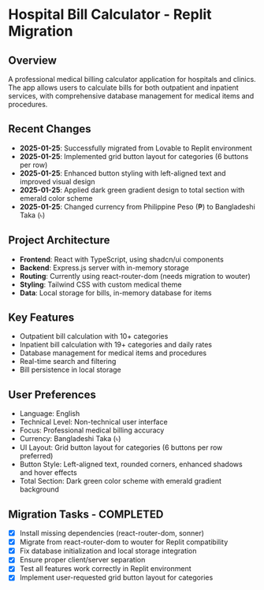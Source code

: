 # Hospital Bill Calculator - Replit Migration

## Overview
A professional medical billing calculator application for hospitals and clinics. The app allows users to calculate bills for both outpatient and inpatient services, with comprehensive database management for medical items and procedures.

## Recent Changes
- **2025-01-25**: Successfully migrated from Lovable to Replit environment
- **2025-01-25**: Implemented grid button layout for categories (6 buttons per row)
- **2025-01-25**: Enhanced button styling with left-aligned text and improved visual design
- **2025-01-25**: Applied dark green gradient design to total section with emerald color scheme
- **2025-01-25**: Changed currency from Philippine Peso (₱) to Bangladeshi Taka (৳)

## Project Architecture
- **Frontend**: React with TypeScript, using shadcn/ui components
- **Backend**: Express.js server with in-memory storage
- **Routing**: Currently using react-router-dom (needs migration to wouter)
- **Styling**: Tailwind CSS with custom medical theme
- **Data**: Local storage for bills, in-memory database for items

## Key Features
- Outpatient bill calculation with 10+ categories
- Inpatient bill calculation with 19+ categories and daily rates
- Database management for medical items and procedures
- Real-time search and filtering
- Bill persistence in local storage

## User Preferences
- Language: English
- Technical Level: Non-technical user interface
- Focus: Professional medical billing accuracy
- Currency: Bangladeshi Taka (৳)
- UI Layout: Grid button layout for categories (6 buttons per row preferred)
- Button Style: Left-aligned text, rounded corners, enhanced shadows and hover effects
- Total Section: Dark green color scheme with emerald gradient background

## Migration Tasks - COMPLETED
- [x] Install missing dependencies (react-router-dom, sonner)
- [x] Migrate from react-router-dom to wouter for Replit compatibility
- [x] Fix database initialization and local storage integration
- [x] Ensure proper client/server separation
- [x] Test all features work correctly in Replit environment
- [x] Implement user-requested grid button layout for categories
